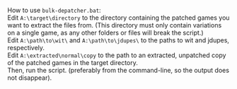How to use `bulk-depatcher.bat`:
<br>Edit `A:\target\directory` to the directory containing the patched games you want to extract the files from. (This directory must only contain variations on a single game, as any other folders or files will break the script.) 
<br>Edit `A:\path\to\wit\` and `A:\path\to\jdupes\` to the paths to wit and jdupes, respectively. 
<br>Edit `A:\extracted\normal\copy` to the path to an extracted, unpatched copy of the patched games in the target directory. 
<br>Then, run the script. (preferably from the command-line, so the output does not disappear).
